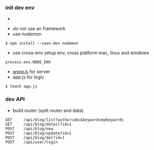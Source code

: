 ### init dev env
- ```npm init -y'
- do not use an framework
- use nodemon
```
$ npm install --save-dev nodemon
```
- use cross-env setup env, cross platform mac, linux and windows
```
process.env.NODE_ENV
```
- www.js for server
- app.js for logic
```
$ touch app.js
```
### dev API
- build router (split router and data)
```
GET     /api/blog/list?author=abc&keyword=myKeywords  
GET     /api/blog/detail?id=1
POST    /api/blog/new
POST    /api/blog/update?id=1
POST    /api/blog/del?id=1
POST    /api/user/login
```